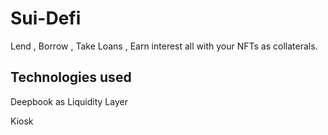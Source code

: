 # Sui-Defi
Lend , Borrow , Take Loans , Earn interest all with your NFTs as collaterals.

## Technologies used

Deepbook as Liquidity Layer 

Kiosk
